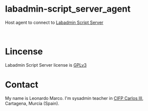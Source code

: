 # labadmin-script_server_agent
Host agent to connect to [Labadmin Script Server](https://github.com/leomarcov/labadmin-script_server)


&nbsp;  
# Lincense
Labadmin Script Server license is [GPLv3](LICENSE)

# Contact
My name is Leonardo Marco. I'm sysadmin teacher in [CIFP Carlos III](https://cifpcarlos3.es/), Cartagena, Murcia (Spain).
